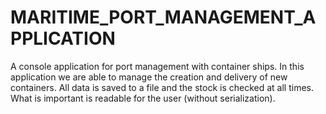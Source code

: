 # MARITIME_PORT_MANAGEMENT_APPLICATION
A console application for port management with container ships. 
In this application we are able to manage the creation and delivery of new containers.
All data is saved to a file and the stock is checked at all times.
What is important is readable for the user (without serialization). 
